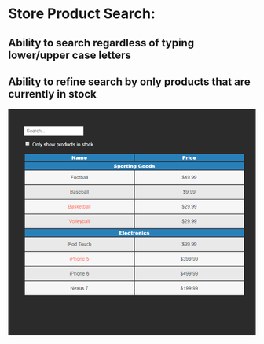 # Store Product Search:
## Ability to search regardless of typing lower/upper case letters
## Ability to refine search by only products that are currently in stock

![alt text](search.PNG?raw=true "app image")